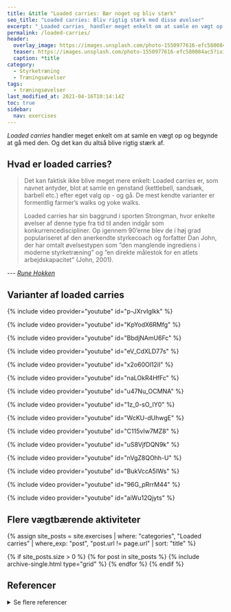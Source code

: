 ```yaml
---
title: &title "Loaded carries: Bær noget og bliv stærk"
seo_title: "Loaded carries: Bliv rigtig stærk med disse øvelser"
excerpt: "_Loaded carries_ handler meget enkelt om at samle en vægt op og begynde at gå med den. Og det kan du altså blive rigtig stærk af."
permalink: /loaded-carries/
header:
  overlay_image: https://images.unsplash.com/photo-1550977616-efc580084ac5?ixid=MnwxMjA3fDB8MHxwaG90by1wYWdlfHx8fGVufDB8fHx8&ixlib=rb-1.2.1&auto=format&fit=crop&w=1200&q=5
  teaser: https://images.unsplash.com/photo-1550977616-efc580084ac5?ixid=MnwxMjA3fDB8MHxwaG90by1wYWdlfHx8fGVufDB8fHx8&ixlib=rb-1.2.1&auto=format&fit=crop&w=400&q=5
  caption: *title
category:
  - Styrketræning
  - Træningsøvelser
tags:
  - træningsøvelser
last_modified_at: 2021-04-16T10:14:14Z
toc: true
sidebar:
  nav: exercises
---
```


_Loaded carries_ handler meget enkelt om at samle en vægt op og begynde at gå med den. Og det kan du altså blive rigtig stærk af.

## Hvad er loaded carries?

> Det kan faktisk ikke blive meget mere enkelt: Loaded carries er, som navnet antyder, blot at samle en genstand (kettlebell, sandsæk, barbell etc.) efter eget valg op - og gå. De mest kendte varianter er formentlig farmer’s walks og yoke walks.
>
> Loaded carries har sin baggrund i sporten Strongman, hvor enkelte øvelser af denne type fra tid til anden indgår som konkurrencediscipliner. Op igennem 90’erne blev de i høj grad populariseret af den anerkendte styrkecoach og forfatter Dan John, der har omtalt øvelsestypen som ”den manglende ingrediens i moderne styrketræning” og ”en direkte målestok for en atlets arbejdskapacitet” (John, 2001).

--- <cite>[Rune Hokken](https://www.bodylab.dk/shop/loaded-carries-2778c1.html)</cite>

## Varianter af loaded carries

{% include video provider="youtube" id="p-JXrvIglkk" %}

{% include video provider="youtube" id="KpYodX6RMfg" %}

{% include video provider="youtube" id="BbdjNAmU6Fc" %}

{% include video provider="youtube" id="eV_CdXLD77s" %}

{% include video provider="youtube" id="x2o60Ol12iI" %}

{% include video provider="youtube" id="naLOkR4HfFc" %}

{% include video provider="youtube" id="u47Nu_OCMNA" %}

{% include video provider="youtube" id="1z_0-sO_IY0" %}

{% include video provider="youtube" id="WcKU-dUhwgE" %}

{% include video provider="youtube" id="C115vIw7MZ8" %}

{% include video provider="youtube" id="uS8VjfDQN9k" %}

{% include video provider="youtube" id="nVgZ8QOhh-U" %}

{% include video provider="youtube" id="BukVccA5IWs" %}

{% include video provider="youtube" id="96G_pRrrM44" %}

{% include video provider="youtube" id="aiWu12Qjyts" %}

## Flere vægtbærende aktiviteter

{% assign site_posts = site.exercises | where: "categories", "Loaded carries" | where_exp: "post", "post.url != page.url" | sort: "title" %}

<div class="feature__wrapper">

{% if site_posts.size > 0 %}
  {% for post in site_posts %}
    {% include archive-single.html type="grid" %}
  {% endfor %}
{% endif %}

</div>

## Referencer

<details markdown="1">
  <summary>Se flere referencer</summary>

 - Mcgill SM, Karpowicz A, Fenwick CM & Brown SH (2009). Exercises for the torso performed in a standing posture: spine and hip motion and motor patterns and spine load. J Strength Cond Res 23(2). 455-64
- Kolár P, Neuwirth J, Šanda J, Suchánek V, Svatá Z, Volejník J & Pivec M (2009). Analysis of diaphragm movement during tidal breathing and during its activation while breath holding using MRI synchronized with spirometry. Physiol Res 58. 383-392
- Winwood PW, Cronin JB, Keogh JW, Dudson MK & Gill ND (2014). How coaches use strongman implements in strength and conditioning practice. Int J Sports Sci & Coa 9(5). 1107-26
- Winwood Pw, Cronin Jb, Posthumus Lr, Finlayson Sj, Gill Nd & Keogh Jw (2015). Strongman vs. traditional resistance training effects on muscular function and performance. J Strength Cond Res 29(2). 429-439
- Harris NK, Woulfe CJ, Wood MR, Dulson DK, Gluchowski AK & Keogh JB (2016). Acute physiological responses to strongman training compared to traditional strength training. J Strength Cond Res 30(5). 1397-1408
- Zemke B & Wright G (2011). The Use of Strongman Type Implements and Training to Increase Sport Performance in Collegiate Athletes. NSCA Strength and Cond J 33(4). 1-7
John D (2009). Never Let Go: A Philosophy of Lifting, Living and Learning. On target publications.
- Wicke J, Gainey K, & Figueroa M (2013). A comparison of self-administered proprioceptive neuromuscular facilitation to static stretching on range of motion and flexibility. J Strength Cond Res 28(1). 168-172
- Reinolds MM, Escamilla R & Wilk KE (2009). Current Concepts in the Scientific and Clinical Rationale Behind Exercises for Glenohumeral and Scapulothoracic Musculature. J Orthop Sports Phys Ther 39(2) 115-117.
</details>
